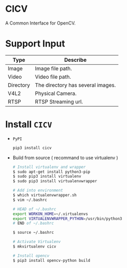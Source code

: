 # CICV
A Common Interface for OpenCV.

# Support Input
|   Type        |   Describe
|   ---         |   ---
|   Image       |   Image file path.
|   Video       |   Video file path.
|   Directory   |   The directory has several images.
|   V4L2        |   Physical Camera.
|   RTSP        |   RTSP Streaming url.

# Install `CICV`
* `PyPI`
    ```bash
    pip3 install cicv
    ```
* Build from source ( recommand to use virtualenv )
    ```bash
    # Install virtualenv and wrapper
    $ sudo apt-get install python3-pip
    $ sudo pip3 install virtualenv
    $ sudo pip3 install virtualenvwrapper

    # Add into environment
    $ which virtualenvwrapper.sh
    $ vim ~/.bashrc

    # HEAD of ~/.bashrc
    export WORKON_HOME=~/.virtualenvs
    export VIRTUALENVWRAPPER_PYTHON=/usr/bin/python3
    # END of ~/.bashrc

    $ source ~/.bashrc

    # Activate Virtualenv
    $ mkvirtualenv cicv

    # Install opencv
    $ pip3 install opencv-python build
    ```


